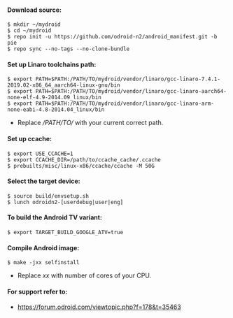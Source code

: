 #### __Download source:__

```
$ mkdir ~/mydroid
$ cd ~/mydroid
$ repo init -u https://github.com/odroid-n2/android_manifest.git -b pie
$ repo sync --no-tags --no-clone-bundle
```

#### __Set up Linaro toolchains path:__

```
$ export PATH=$PATH:/PATH/TO/mydroid/vendor/linaro/gcc-linaro-7.4.1-2019.02-x86_64_aarch64-linux-gnu/bin
$ export PATH=$PATH:/PATH/TO/mydroid/vendor/linaro/gcc-linaro-aarch64-none-elf-4.9-2014.09_linux/bin
$ export PATH=$PATH:/PATH/TO/mydroid/vendor/linaro/gcc-linaro-arm-none-eabi-4.8-2014.04_linux/bin
```
+ Replace */PATH/TO/* with your current correct path.

#### __Set up ccache:__

```
$ export USE_CCACHE=1
$ export CCACHE_DIR=/path/to/ccache_cache/.ccache
$ prebuilts/misc/linux-x86/ccache/ccache -M 50G
```

#### __Select the target device:__

```
$ source build/envsetup.sh
$ lunch odroidn2-[userdebug|user|eng]
```

#### __To build the Android TV variant:__

```
$ export TARGET_BUILD_GOOGLE_ATV=true
```

#### __Compile Android image:__

```
$ make -jxx selfinstall
```
+ Replace *xx* with number of cores of your CPU.

#### __For support refer to:__
+ https://forum.odroid.com/viewtopic.php?f=178&t=35463
